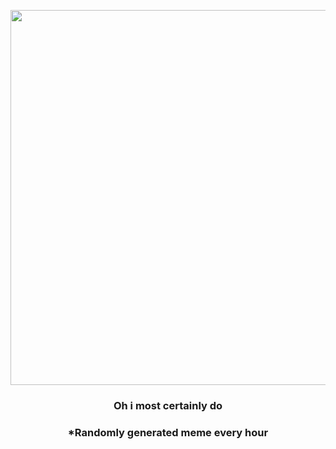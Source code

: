<p align="center">
        <img src="https://i.imgur.com/OWtHNAn.jpg" width="600" height="600">
        </p>
        <h3 align="center">Oh i most certainly do</h3>
        <h3 align="center">*Randomly generated meme every hour</h3>
    